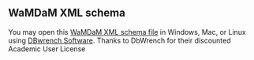 ## WaMDaM XML schema 

You may open this [WaMDaM XML schema file][1] in Windows, Mac, or Linux using [DBwrench Software][2]. 
Thanks to DbWrench for their discounted Academic User License

[1]:https://github.com/WamdamProject/WaMDaM_Information_Model/blob/master/XML_schema/WaMDaM_DBWrench_Schema_1.01.xml
[2]:http://www.dbwrench.com
